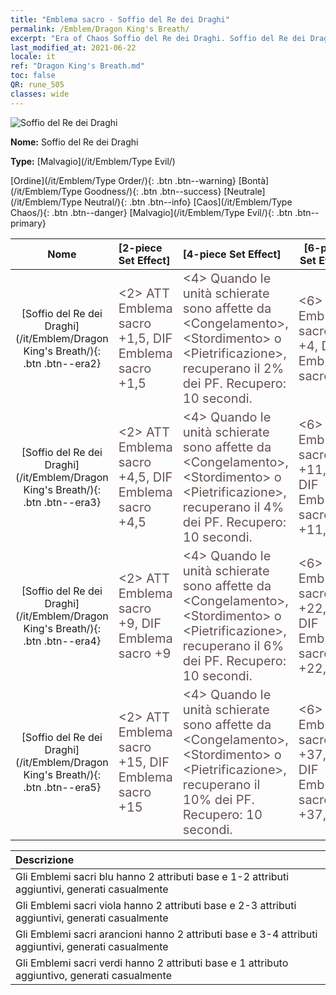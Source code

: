 ```yaml
---
title: "Emblema sacro - Soffio del Re dei Draghi"
permalink: /Emblem/Dragon King's Breath/
excerpt: "Era of Chaos Soffio del Re dei Draghi. Soffio del Re dei Draghi. Era of Chaos Emblema sacro Soffio del Re dei Draghi. Era of Chaos Malvagio Soffio del Re dei Draghi"
last_modified_at: 2021-06-22
locale: it
ref: "Dragon King's Breath.md"
toc: false
QR: rune_505
classes: wide
---
```


  ![Soffio del Re dei Draghi](/images/r/rune_icon_505.png)

 **Nome:** Soffio del Re dei Draghi

 **Type:** [Malvagio](/it/Emblem/Type Evil/)

  [Ordine](/it/Emblem/Type Order/){: .btn .btn--warning}   [Bontà](/it/Emblem/Type Goodness/){: .btn .btn--success}   [Neutrale](/it/Emblem/Type Neutral/){: .btn .btn--info}   [Caos](/it/Emblem/Type Chaos/){: .btn .btn--danger}   [Malvagio](/it/Emblem/Type Evil/){: .btn .btn--primary} 

  |  Nome    | [2-piece Set Effect] | [4-piece Set Effect] | [6-piece Set Effect]  | 
  |:-----------------------:|:-------------------|:-----------------|----------------| 
  | [Soffio del Re dei Draghi](/it/Emblem/Dragon King's Breath/){: .btn .btn--era2} | <span style="color: #645252;font-size:20px">&lt;2&gt; ATT Emblema sacro +1,5, DIF Emblema sacro +1,5</span> | <span style="color: #645252;font-size:20px">&lt;4&gt; Quando le unità schierate sono affette da &lt;Congelamento&gt;, &lt;Stordimento&gt; o &lt;Pietrificazione&gt;, recuperano il 2% dei PF. Recupero: 10 secondi.</span> | <span style="color: #645252;font-size:20px">&lt;6&gt; ATT Emblema sacro +4, DIF Emblema sacro +4</span> | 
  | [Soffio del Re dei Draghi](/it/Emblem/Dragon King's Breath/){: .btn .btn--era3} | <span style="color: #645252;font-size:20px">&lt;2&gt; ATT Emblema sacro +4,5, DIF Emblema sacro +4,5</span> | <span style="color: #645252;font-size:20px">&lt;4&gt; Quando le unità schierate sono affette da &lt;Congelamento&gt;, &lt;Stordimento&gt; o &lt;Pietrificazione&gt;, recuperano il 4% dei PF. Recupero: 10 secondi.</span> | <span style="color: #645252;font-size:20px">&lt;6&gt; ATT Emblema sacro +11,5, DIF Emblema sacro +11,5</span> | 
  | [Soffio del Re dei Draghi](/it/Emblem/Dragon King's Breath/){: .btn .btn--era4} | <span style="color: #645252;font-size:20px">&lt;2&gt; ATT Emblema sacro +9, DIF Emblema sacro +9</span> | <span style="color: #645252;font-size:20px">&lt;4&gt; Quando le unità schierate sono affette da &lt;Congelamento&gt;, &lt;Stordimento&gt; o &lt;Pietrificazione&gt;, recuperano il 6% dei PF. Recupero: 10 secondi.</span> | <span style="color: #645252;font-size:20px">&lt;6&gt; ATT Emblema sacro +22,5, DIF Emblema sacro +22,5</span> | 
  | [Soffio del Re dei Draghi](/it/Emblem/Dragon King's Breath/){: .btn .btn--era5} | <span style="color: #645252;font-size:20px">&lt;2&gt; ATT Emblema sacro +15, DIF Emblema sacro +15</span> | <span style="color: #645252;font-size:20px">&lt;4&gt; Quando le unità schierate sono affette da &lt;Congelamento&gt;, &lt;Stordimento&gt; o &lt;Pietrificazione&gt;, recuperano il 10% dei PF. Recupero: 10 secondi.</span> | <span style="color: #645252;font-size:20px">&lt;6&gt; ATT Emblema sacro +37,5, DIF Emblema sacro +37,5</span> | 

  |         Descrizione            | 
  |:-------------------------------|
  | Gli Emblemi sacri blu hanno 2 attributi base e 1-2 attributi aggiuntivi, generati casualmente |
  | Gli Emblemi sacri viola hanno 2 attributi base e 2-3 attributi aggiuntivi, generati casualmente |
  | Gli Emblemi sacri arancioni hanno 2 attributi base e 3-4 attributi aggiuntivi, generati casualmente |
  | Gli Emblemi sacri verdi hanno 2 attributi base e 1 attributo aggiuntivo, generati casualmente |
